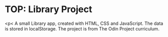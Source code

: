 # TOP: Library Project
<p< A small Library app, created with HTML, CSS and JavaScript. The data is stored in localStorage. The project is from The Odin Project curriculum. </p>
